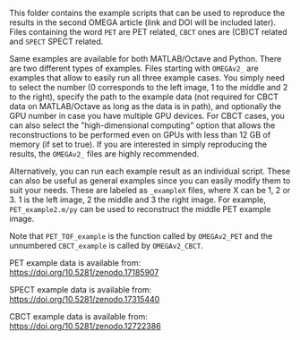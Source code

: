 This folder contains the example scripts that can be used to reproduce the results in the second OMEGA article (link and DOI will be included later). Files containing the word `PET` are PET related, `CBCT` ones are (CB)CT related and `SPECT` SPECT related.

Same examples are available for both MATLAB/Octave and Python. There are two different types of examples. Files starting with `OMEGAv2_` are examples that allow to easily run all three example cases. You simply need to select the number (0 corresponds to the left image, 
1 to the middle and 2 to the right), specify the path to the example data (not required for CBCT data on MATLAB/Octave as long as the data is in path), and optionally the GPU number in case you have multiple GPU devices. For CBCT cases, you can also
select the "high-dimensional computing" option that allows the reconstructions to be performed even on GPUs with less than 12 GB of memory (if set to true). If you are interested in simply reproducing the results, the `OMEGAv2_` files are highly recommended.

Alternatively, you can run each example result as an individual script. These can also be useful as general examples since you can easily modify them to suit your needs. These are labeled as `_exampleX` files, where X can be 1, 2 or 3. 1 is the 
left image, 2 the middle and 3 the right image. For example, `PET_example2.m/py` can be used to reconstruct the middle PET example image. 

Note that `PET_TOF_example` is the function called by `OMEGAv2_PET` and the unnumbered `CBCT_example` is called by `OMEGAv2_CBCT`.

PET example data is available from: https://doi.org/10.5281/zenodo.17185907

SPECT example data is available from: https://doi.org/10.5281/zenodo.17315440

CBCT example data is available from: https://doi.org/10.5281/zenodo.12722386